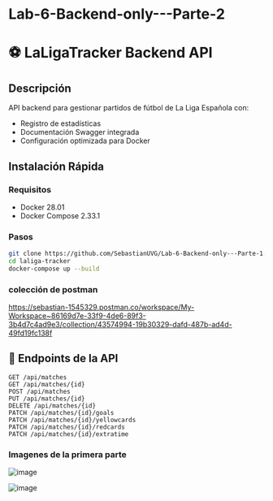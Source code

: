 # Lab-6-Backend-only---Parte-2

# ⚽ LaLigaTracker Backend API

## Descripción
API backend para gestionar partidos de fútbol de La Liga Española con:
- Registro de estadísticas 
- Documentación Swagger integrada
- Configuración optimizada para Docker

## Instalación Rápida

### Requisitos
- Docker 28.01
- Docker Compose 2.33.1

### Pasos
```bash
git clone https://github.com/SebastianUVG/Lab-6-Backend-only---Parte-1.git
cd laliga-tracker
docker-compose up --build
```

### colección de postman
https://sebastian-1545329.postman.co/workspace/My-Workspace~86169d7e-33f9-4de6-89f3-3b4d7c4ad9e3/collection/43574994-19b30329-dafd-487b-ad4d-49fd19fc138f

## 🔌 Endpoints de la API
```http
GET /api/matches
GET /api/matches/{id}
POST /api/matches
PUT /api/matches/{id}
DELETE /api/matches/{id}
PATCH /api/matches/{id}/goals
PATCH /api/matches/{id}/yellowcards
PATCH /api/matches/{id}/redcards
PATCH /api/matches/{id}/extratime
```

### Imagenes de la primera parte
![image](https://github.com/user-attachments/assets/2eb1935d-0d17-4d0d-8ea4-c214f3ef6eb5)

![image](https://github.com/user-attachments/assets/69bbd271-f9e0-4358-857d-aded34dd58d2)
